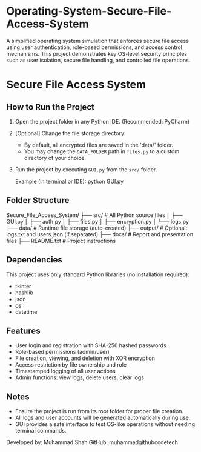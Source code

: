# Operating-System-Secure-File-Access-System
A simplified operating system simulation that enforces secure file access using user authentication, role-based permissions, and access control mechanisms. This project demonstrates key OS-level security principles such as user isolation, secure file handling, and controlled file operations.

Secure File Access System
=========================


How to Run the Project
----------------------
1. Open the project folder in any Python IDE. (Recommended: PyCharm)
2. [Optional] Change the file storage directory:
   - By default, all encrypted files are saved in the 'data/' folder.
   - You may change the `DATA_FOLDER` path in `files.py` to a custom directory of your choice.
3. Run the project by executing `GUI.py` from the `src/` folder.

   Example (in terminal or IDE):
   python GUI.py

Folder Structure
----------------
Secure_File_Access_System/
├── src/               # All Python source files
│   ├── GUI.py
│   ├── auth.py
│   ├── files.py
│   ├── encryption.py
│   └── logs.py
├── data/              # Runtime file storage (auto-created)
├── output/            # Optional: logs.txt and users.json (if separated)
├── docs/              # Report and presentation files
├── README.txt         # Project instructions

Dependencies
------------
This project uses only standard Python libraries (no installation required):
- tkinter
- hashlib
- json
- os
- datetime

Features
--------
- User login and registration with SHA-256 hashed passwords
- Role-based permissions (admin/user)
- File creation, viewing, and deletion with XOR encryption
- Access restriction by file ownership and role
- Timestamped logging of all user actions
- Admin functions: view logs, delete users, clear logs

Notes
-----
- Ensure the project is run from its root folder for proper file creation.
- All logs and user accounts will be generated automatically during use.
- GUI provides a safe interface to test OS-like operations without needing terminal commands.

Developed by: Muhammad Shah
GitHub: muhammadgithubcodetech
